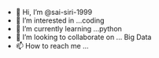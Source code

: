 - 👋 Hi, I’m @sai-siri-1999
- 👀 I’m interested in ...coding
- 🌱 I’m currently learning ...python
- 💞️ I’m looking to collaborate on ... Big Data
- 📫 How to reach me ...

<!---
sai-siri-1999/sai-siri-1999 is a ✨ special ✨ repository because its `README.md` (this file) appears on your GitHub profile.
You can click the Preview link to take a look at your changes.
--->
